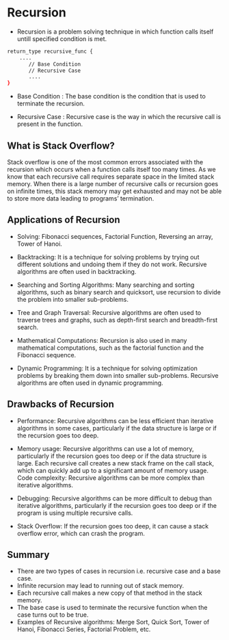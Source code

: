 # Recursion

- Recursion is a problem solving technique in which function calls itself untill specified condition is met.

```bash
return_type recursive_func {
    ....
       // Base Condition
       // Recursive Case
       ....
}
```

- Base Condition : The base condition is the condition that is used to terminate the recursion.

- Recursive Case : Recursive case is the way in which the recursive call is present in the function. 

## What is Stack Overflow?

Stack overflow is one of the most common errors associated with the recursion which occurs when a function calls itself too many times. As we know that each recursive call requires separate space in the limited stack memory. When there is a large number of recursive calls or recursion goes on infinite times, this stack memory may get exhausted and may not be able to store more data leading to programs’ termination.

## Applications of Recursion

- Solving: Fibonacci sequences, Factorial Function, Reversing an array, Tower of Hanoi.

- Backtracking: It is a technique for solving problems by trying out different solutions and undoing them if they do not work. Recursive algorithms are often used in backtracking.

- Searching and Sorting Algorithms: Many searching and sorting algorithms, such as binary search and quicksort, use recursion to divide the problem into smaller sub-problems.

- Tree and Graph Traversal: Recursive algorithms are often used to traverse trees and graphs, such as depth-first search and breadth-first search.

- Mathematical Computations: Recursion is also used in many mathematical computations, such as the factorial function and the Fibonacci sequence.

- Dynamic Programming: It is a technique for solving optimization problems by breaking them down into smaller sub-problems. Recursive algorithms are often used in dynamic programming.

## Drawbacks of Recursion

- Performance: Recursive algorithms can be less efficient than iterative algorithms in some cases, particularly if the data structure is large or if the recursion goes too deep.

- Memory usage: Recursive algorithms can use a lot of memory, particularly if the recursion goes too deep or if the data structure is large. Each recursive call creates a new stack frame on the call stack, which can quickly add up to a significant amount of memory usage.
Code complexity: Recursive algorithms can be more complex than iterative algorithms.

- Debugging: Recursive algorithms can be more difficult to debug than iterative algorithms, particularly if the recursion goes too deep or if the program is using multiple recursive calls.

- Stack Overflow: If the recursion goes too deep, it can cause a stack overflow error, which can crash the program.

## Summary 

- There are two types of cases in recursion i.e. recursive case and a base case.
- Infinite recursion may lead to running out of stack memory.
- Each recursive call makes a new copy of that method in the stack memory.
- The base case is used to terminate the recursive function when the case turns out to be true.
- Examples of Recursive algorithms: Merge Sort, Quick Sort, Tower of Hanoi, Fibonacci Series, Factorial Problem, etc.